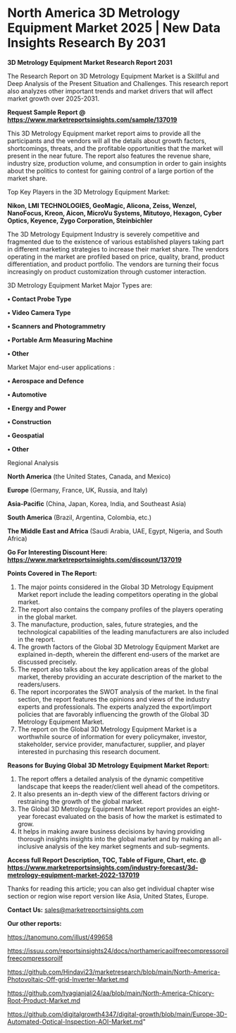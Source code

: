  # North America 3D Metrology Equipment Market 2025 | New Data Insights Research By 2031

<strong>3D Metrology Equipment Market Research Report 2031</strong>

The Research Report on 3D Metrology Equipment Market is a Skillful and Deep Analysis of the Present Situation and Challenges. This research report also analyzes other important trends and market drivers that will affect market growth over 2025-2031.

<strong>Request Sample Report @ <a href=https://www.marketreportsinsights.com/sample/137019>https://www.marketreportsinsights.com/sample/137019</a></strong>

This 3D Metrology Equipment market report aims to provide all the participants and the vendors will all the details about growth factors, shortcomings, threats, and the profitable opportunities that the market will present in the near future. The report also features the revenue share, industry size, production volume, and consumption in order to gain insights about the politics to contest for gaining control of a large portion of the market share.

Top Key Players in the 3D Metrology Equipment Market:

<strong>Nikon, LMI TECHNOLOGIES, GeoMagic, Alicona, Zeiss, Wenzel, NanoFocus, Kreon, Aicon, MicroVu Systems, Mitutoyo, Hexagon, Cyber Optics, Keyence, Zygo Corporation, Steinbichler</strong>

The 3D Metrology Equipment Industry is severely competitive and fragmented due to the existence of various established players taking part in different marketing strategies to increase their market share. The vendors operating in the market are profiled based on price, quality, brand, product differentiation, and product portfolio. The vendors are turning their focus increasingly on product customization through customer interaction.

3D Metrology Equipment Market Major Types are:

<strong>• Contact Probe Type

• Video Camera Type

• Scanners and Photogrammetry

• Portable Arm Measuring Machine

• Other</strong>

Market Major end-user applications :

<strong>• Aerospace and Defence

• Automotive

• Energy and Power

• Construction

• Geospatial

• Other</strong>

Regional Analysis

</u><strong><b>North America</b></strong> (the United States, Canada, and Mexico)

<strong><b>Europe </b></strong>(Germany, France, UK, Russia, and Italy)

<strong><b>Asia-Pacific</b></strong> (China, Japan, Korea, India, and Southeast Asia)

<strong><b>South America</b></strong> (Brazil, Argentina, Colombia, etc.)

<strong><b>The Middle East and Africa</b></strong> (Saudi Arabia, UAE, Egypt, Nigeria, and South Africa)

<strong>Go For Interesting Discount Here: <a href=https://www.marketreportsinsights.com/discount/137019>https://www.marketreportsinsights.com/discount/137019</a></strong>

<strong>Points Covered in The Report:</strong>
<ol>
  <li>The major points considered in the Global 3D Metrology Equipment Market report include the leading competitors operating in the global market.</li>
  <li>The report also contains the company profiles of the players operating in the global market.</li>
  <li>The manufacture, production, sales, future strategies, and the technological capabilities of the leading manufacturers are also included in the report.</li>
  <li>The growth factors of the Global 3D Metrology Equipment Market are explained in-depth, wherein the different end-users of the market are discussed precisely.</li>
  <li>The report also talks about the key application areas of the global market, thereby providing an accurate description of the market to the readers/users.</li>
  <li>The report incorporates the SWOT analysis of the market. In the final section, the report features the opinions and views of the industry experts and professionals. The experts analyzed the export/import policies that are favorably influencing the growth of the Global 3D Metrology Equipment Market.</li>
  <li>The report on the Global 3D Metrology Equipment Market is a worthwhile source of information for every policymaker, investor, stakeholder, service provider, manufacturer, supplier, and player interested in purchasing this research document.</li>
</ol>
<strong>Reasons for Buying Global 3D Metrology Equipment Market Report:</strong>

<ol>
  <li>The report offers a detailed analysis of the dynamic competitive landscape that keeps the reader/client well ahead of the competitors.</li>
  <li>It also presents an in-depth view of the different factors driving or restraining the growth of the global market.</li>
  <li>The Global 3D Metrology Equipment Market report provides an eight-year forecast evaluated on the basis of how the market is estimated to grow.</li>
  <li>It helps in making aware business decisions by having providing thorough insights insights into the global market and by making an all-inclusive analysis of the key market segments and sub-segments.</li>
</ol>
<strong>Access full Report Description, TOC, Table of Figure, Chart, etc. @ <a href=https://www.marketreportsinsights.com/industry-forecast/3d-metrology-equipment-market-2022-137019>https://www.marketreportsinsights.com/industry-forecast/3d-metrology-equipment-market-2022-137019</a></strong>


Thanks for reading this article; you can also get individual chapter wise section or region wise report version like Asia, United States, Europe.

<strong>Contact Us:</strong>
sales@marketreportsinsights.com

<strong>Our other reports:</strong>

<a href=https://tanomuno.com/illust/499658>https://tanomuno.com/illust/499658</a>

<a href=https://issuu.com/reportsinsights24/docs/northamericaoilfreecompressoroilfreecompressoroilf>https://issuu.com/reportsinsights24/docs/northamericaoilfreecompressoroilfreecompressoroilf</a>

<a href=https://github.com/Hindavi23/marketresearch/blob/main/North-America-Photovoltaic-Off-grid-Inverter-Market.md>https://github.com/Hindavi23/marketresearch/blob/main/North-America-Photovoltaic-Off-grid-Inverter-Market.md</a>

<a href=https://github.com/tyagianjali24/aa/blob/main/North-America-Chicory-Root-Product-Market.md>https://github.com/tyagianjali24/aa/blob/main/North-America-Chicory-Root-Product-Market.md</a>

<a href=https://github.com/digitalgrowth4347/digital-growth/blob/main/Europe-3D-Automated-Optical-Inspection-AOI-Market.md>https://github.com/digitalgrowth4347/digital-growth/blob/main/Europe-3D-Automated-Optical-Inspection-AOI-Market.md</a>"
